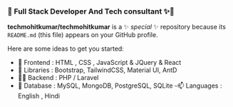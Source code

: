 ### 🦝 Full Stack Developer And Tech consultant ✨👋

**techmohitkumar/techmohitkumar** is a ✨ _special_ ✨ repository because its `README.md` (this file) appears on your GitHub profile.

Here are some ideas to get you started:

- 🔭  Frontend : HTML , CSS , JavaScript & JQuery & React 
- 🌱  Libraries : Bootstrap, TailwindCSS, Material UI, AntD
- 👨‍💻 Backend : PHP / Laravel
- 💬 Database : MySQL, MongoDB, PostgreSQL, SQLite
-📫 Languages : English , Hindi


